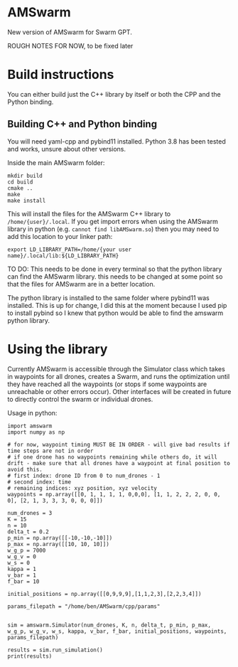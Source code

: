 # AMSwarm
New version of AMSwarm for Swarm GPT. 

ROUGH NOTES FOR NOW, to be fixed later

# Build instructions

You can either build just the C++ library by itself or both the CPP and the Python binding.

## Building C++ and Python binding

You will need yaml-cpp and pybind11 installed. Python 3.8 has been tested and works, unsure about other versions.

Inside the main AMSwarm folder:


```
mkdir build
cd build
cmake ..
make
make install
```

This will install the files for the AMSwarm C++ library to `/home/{user}/.local`. If you get import errors when using the AMSwarm library in python (e.g. `cannot find libAMSwarm.so`) then you may need to add this location to your linker path:


```
export LD_LIBRARY_PATH=/home/{your user name}/.local/lib:${LD_LIBRARY_PATH}
```

TO DO: This needs to be done in every terminal so that the python library can find the AMSwarm library. this needs to be changed at some point so that the files for AMSwarm are in a better location.

The python library is installed to the same folder where pybind11 was installed. This is up for change, I did this at the moment because I used pip to install pybind so I knew that python would be able to find the amswarm python library.

# Using the library

Currently AMSwarm is accessible through the Simulator class which takes in waypoints for all drones, creates a Swarm, and runs the optimization until they have reached all the waypoints (or stops if some waypoints are unreachable or other errors occur). Other interfaces will be created in future to directly control the swarm or individual drones.

Usage in python:

```
import amswarm
import numpy as np

# for now, waypoint timing MUST BE IN ORDER - will give bad results if time steps are not in order
# if one drone has no waypoints remaining while others do, it will drift - make sure that all drones have a waypoint at final position to avoid this.
# first index: drone ID from 0 to num_drones - 1
# second index: time
# remaining indices: xyz position, xyz velocity
waypoints = np.array([[0, 1, 1, 1, 1, 0,0,0], [1, 1, 2, 2, 2, 0, 0, 0], [2, 1, 3, 3, 3, 0, 0, 0]])

num_drones = 3
K = 15
n = 10
delta_t = 0.2
p_min = np.array([[-10,-10,-10]])
p_max = np.array([[10, 10, 10]])
w_g_p = 7000
w_g_v = 0
w_s = 0
kappa = 1
v_bar = 1
f_bar = 10

initial_positions = np.array([[0,9,9,9],[1,1,2,3],[2,2,3,4]])

params_filepath = "/home/ben/AMSwarm/cpp/params"


sim = amswarm.Simulator(num_drones, K, n, delta_t, p_min, p_max, w_g_p, w_g_v, w_s, kappa, v_bar, f_bar, initial_positions, waypoints, params_filepath)

results = sim.run_simulation()
print(results)
```


